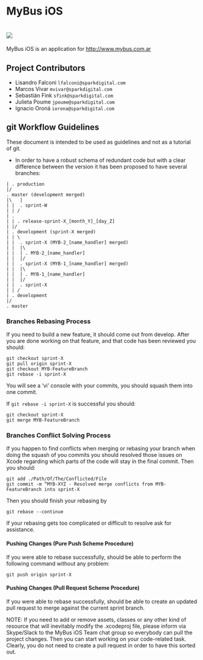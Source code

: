 # MyBus iOS
![](https://cloud.githubusercontent.com/assets/4897773/21144523/c2381716-c129-11e6-8566-bd780307e928.png)
=====================================================================================================================
MyBus iOS is an application for http://www.mybus.com.ar

## Project Contributors
* Lisandro Falconi `lfalconi@sparkdigital.com`
* Marcos Vivar `mvivar@sparkdigital.com`
* Sebastián Fink `sfink@sparkdigital.com`
* Julieta Poume `jpoume@sparkdigital.com`
* Ignacio Oroná `iorona@sparkdigital.com`

## git Workflow Guidelines

These document is intended to be used as guidelines and not as a tutorial of git.

* In order to have a robust schema of redundant code but with a clear difference between the version it has been proposed to have several branches:

```
| . production
|/
. master (development merged)
|\   |
| |  . sprint-W
| | /
| .
| | . release-sprint-X_[month_Y]_[day_Z]
| |/
| . development (sprint-X merged)
| | \
| |  . sprint-X (MYB-2_[name_handler] merged)
| |  |\
| |  | . MYB-2_[name_handler]
| |  |/
| |  . sprint-X (MYB-1_[name_handler] merged)
| |  |\ 
| |  | . MYB-1_[name_handler]
| |  |/
| |  . sprint-X
| | /
| . development
|/ 
. master
```

### Branches Rebasing Process

If you need to build a new feature, it should come out from develop. After you are done working on that feature, and that code has been reviewed you should:

```
git checkout sprint-X
git pull origin sprint-X
git checkout MYB-FeatureBranch
git rebase -i sprint-X
```

You will see a ‘vi’ console with your commits, you should squash them into one commit.

If ```git rebase -i sprint-X``` is successful you should:

```
git checkout sprint-X
git merge MYB-FeatureBranch
```

### Branches Conflict Solving Process

If you happen to find conflicts when merging or rebasing your branch when doing the squash of you commits you should resolved those issues on Xcode regarding which parts of the code will stay in the final commit.
Then you should:

```
git add ./Path/Of/The/Conflicted/File
git commit -m “MYB-XYZ - Resolved merge conflicts from MYB-FeatureBranch into sprint-X
```

Then you should finish your rebasing by

```
git rebase --continue
```

If your rebasing gets too complicated or difficult to resolve ask for assistance.

#### Pushing Changes (Pure Push Scheme Procedure)

If you were able to rebase successfully, should be able to perform the following command without any problem:

```git push origin sprint-X```

#### Pushing Changes (Pull Request Scheme Procedure)

If you were able to rebase successfully, should be able to create an updated pull request to merge against the current sprint branch.

NOTE: If you need to add or remove assets, classes or any other kind of resource that will inevitably modify the .xcodeproj file, please inform via Skype/Slack to the MyBus iOS Team chat group so everybody can pull the project changes. Then you can start working on your code-related task. Clearly, you do not need to create a pull request in order to have this sorted out.
